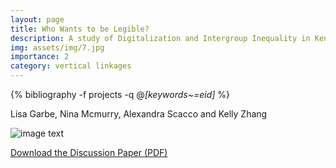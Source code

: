 ```yaml
---
layout: page
title: Who Wants to be Legible? 
description: A study of Digitalization and Intergroup Inequality in Kenya
img: assets/img/7.jpg
importance: 2
category: vertical linkages
---
```


<!-- _pages/publications.md -->
<div class="publications">

  {% bibliography -f projects -q @*[keywords~=eid]* %}

</div>



Lisa Garbe, Nina Mcmurry, Alexandra Scacco and Kelly Zhang

![image text](../../assets/img/7.jpg)

[Download the Discussion Paper (PDF)](../../assets/pdf/articles/2024-who-wants-to-be-legible.pdf)


